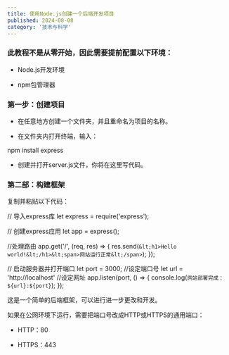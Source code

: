 ```yaml
---
title: 使用Node.js创建一个后端开发项目
published: 2024-08-08
category: '技术与科学'
---
```


### 此教程不是从零开始，因此需要提前配置以下环境：

* Node.js开发环境

* npm包管理器

### 第一步：创建项目

* 在任意地方创建一个文件夹，并且重命名为项目的名称。

* 在文件夹内打开终端，输入：

npm install express

* 创建并打开server.js文件，你将在这里写代码。

### 第二部：构建框架

复制并粘贴以下代码：

// 导入express库
let express = require('express');

// 创建express应用
let app = express();

//处理路由
app.get('/', (req, res) => {
    res.send(`&lt;h1>Hello world!&lt;/h1>&lt;span>网站运行正常&lt;/span>`);
});

// 启动服务器并打开端口
let port = 3000; //设定端口号
let url = 'http://localhost' //设定网址
app.listen(port, () => {
    console.log(`网站部署完成：${url}:${port}`);
});

这是一个简单的后端框架，可以进行进一步更改和开发。

如果在公网环境下运行，需要把端口号改成HTTP或HTTPS的通用端口：

* HTTP：80

* HTTPS：443